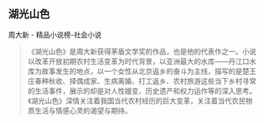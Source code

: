 ## 湖光山色

周大新  -  精品小说榜-社会小说

> 《湖光山色》是周大新获得茅盾文学奖的作品，也是他的代表作之一。小说以改革开放初期农村生活变革为时代背景，以亚洲最大的水库——丹江口水库为故事发生的地点，以一个女性从北京返乡的奋斗为主线，描写的是楚王庄春种秋收、择偶成家、生病离婚、打工返乡、农村旅游这些当下乡村寻常的生活事件，展示的却是对人性嬗变、历史遗产和权力运作等的深入思考。《湖光山色》深情关注着我国当代农村经历的巨大变革，关注着当代农民物质生活与情感心灵的渴望与期待。
